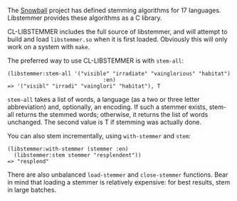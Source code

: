 The [Snowball][snowball] project has defined stemming algorithms for
17 languages. Libstemmer provides these algorithms as a C library.

CL-LIBSTEMMER includes the full source of libstemmer, and will attempt
to build and load `libstemmer.so` when it is first loaded. Obviously
this will only work on a system with `make`.

The preferred way to use CL-LIBSTEMMER is with `stem-all`:

    (libstemmer:stem-all '("visible" "irradiate" "vainglorious" "habitat")
                                  :en)
    => '("visibl" "irradi" "vainglori" "habitat"), T

`stem-all` takes a list of words, a language (as a two or three letter
abbreviation) and, optionally, an encoding. If such a stemmer exists,
stem-all returns the stemmed words; otherwise, it returns the list of
words unchanged. The second value is T if stemming was actually done.

You can also stem incrementally, using `with-stemmer` and `stem`:

    (libstemmer:with-stemmer (stemmer :en)
      (libstemmer:stem stemmer "resplendent"))
    => "resplend"

There are also unbalanced `load-stemmer` and `close-stemmer`
functions. Bear in mind that loading a stemmer is relatively
expensive: for best results, stem in large batches.

[snowball]: http://snowball.tartarus.org/index.php
